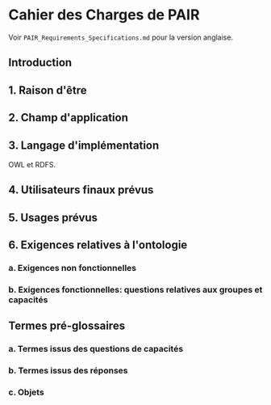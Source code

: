 # Cahier des Charges de PAIR

Voir `PAIR_Requirements_Specifications.md` pour la version anglaise.

## Introduction

## 1. Raison d'être

## 2. Champ d'application

## 3. Langage d'implémentation

OWL et RDFS.

## 4. Utilisateurs finaux prévus

## 5. Usages prévus

## 6. Exigences relatives à l'ontologie

### a. Exigences non fonctionnelles 

### b. Exigences fonctionnelles: questions relatives aux groupes et capacités

## Termes pré-glossaires

### a. Termes issus des questions de capacités

### b. Termes issus des réponses

### c. Objets

